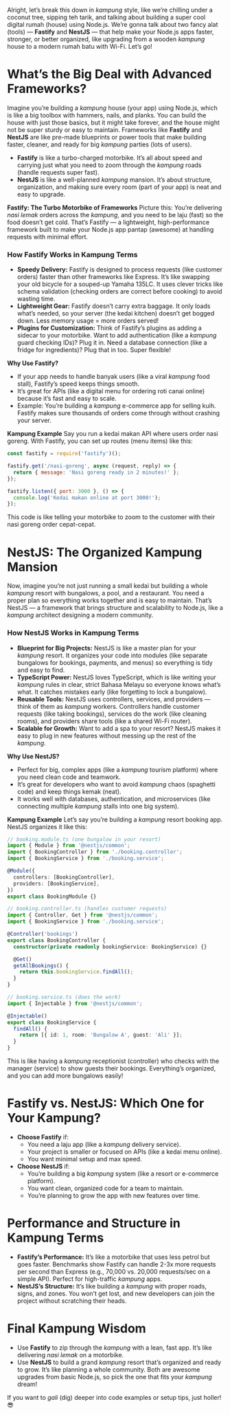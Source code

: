 Alright, let’s break this down in *kampung* style, like we’re chilling under a coconut tree, sipping teh tarik, and talking about building a super cool digital rumah (house) using Node.js. We’re gonna talk about two fancy alat (tools) — **Fastify** and **NestJS** — that help make your Node.js apps faster, stronger, or better organized, like upgrading from a wooden *kampung* house to a modern rumah batu with Wi-Fi. Let’s go!

# What’s the Big Deal with Advanced Frameworks?
Imagine you’re building a *kampung* house (your app) using Node.js, which is like a big toolbox with hammers, nails, and planks. You can build the house with just those basics, but it might take forever, and the house might not be super sturdy or easy to maintain. Frameworks like **Fastify** and **NestJS** are like pre-made blueprints or power tools that make building faster, cleaner, and ready for big *kampung* parties (lots of users).
* **Fastify** is like a turbo-charged motorbike. It’s all about speed and carrying just what you need to zoom through the *kampung* roads (handle requests super fast).
* **NestJS** is like a well-planned *kampung* mansion. It’s about structure, organization, and making sure every room (part of your app) is neat and easy to upgrade.

**Fastify: The Turbo Motorbike of Frameworks**
Picture this: You’re delivering *nasi lemak* orders across the *kampung*, and you need to be laju (fast) so the food doesn’t get cold. That’s Fastify — a lightweight, high-performance framework built to make your Node.js app pantap (awesome) at handling requests with minimal effort.
### How Fastify Works in Kampung Terms
* **Speedy Delivery:** Fastify is designed to process requests (like customer orders) faster than other frameworks like Express. It’s like swapping your old bicycle for a souped-up Yamaha 135LC. It uses clever tricks like schema validation (checking orders are correct before cooking) to avoid wasting time.
* **Lightweight Gear:** Fastify doesn’t carry extra baggage. It only loads what’s needed, so your server (the kedai kitchen) doesn’t get bogged down. Less memory usage = more orders served!
* **Plugins for Customization:** Think of Fastify’s plugins as adding a sidecar to your motorbike. Want to add authentication (like a *kampung* guard checking IDs)? Plug it in. Need a database connection (like a fridge for ingredients)? Plug that in too. Super flexible!

**Why Use Fastify?**
* If your app needs to handle banyak users (like a viral *kampung* food stall), Fastify’s speed keeps things smooth.
* It’s great for APIs (like a digital menu for ordering roti canai online) because it’s fast and easy to scale.
* Example: You’re building a *kampung* e-commerce app for selling kuih. Fastify makes sure thousands of orders come through without crashing your server.

**Kampung Example**
Say you run a kedai makan API where users order nasi goreng. With Fastify, you can set up routes (menu items) like this:
```javascript
const fastify = require('fastify')();

fastify.get('/nasi-goreng', async (request, reply) => {
  return { message: 'Nasi goreng ready in 2 minutes!' };
});

fastify.listen({ port: 3000 }, () => {
  console.log('Kedai makan online at port 3000!');
});
```
This code is like telling your motorbike to zoom to the customer with their nasi goreng order cepat-cepat.

# NestJS: The Organized Kampung Mansion
Now, imagine you’re not just running a small kedai but building a whole *kampung* resort with bungalows, a pool, and a restaurant. You need a proper plan so everything works together and is easy to maintain. That’s NestJS — a framework that brings structure and scalability to Node.js, like a *kampung* architect designing a modern community.
### How NestJS Works in Kampung Terms
* **Blueprint for Big Projects:** NestJS is like a master plan for your *kampung* resort. It organizes your code into modules (like separate bungalows for bookings, payments, and menus) so everything is tidy and easy to find.
* **TypeScript Power:** NestJS loves TypeScript, which is like writing your *kampung* rules in clear, strict Bahasa Melayu so everyone knows what’s what. It catches mistakes early (like forgetting to lock a bungalow).
* **Reusable Tools:** NestJS uses controllers, services, and providers — think of them as *kampung* workers. Controllers handle customer requests (like taking bookings), services do the work (like cleaning rooms), and providers share tools (like a shared Wi-Fi router).
* **Scalable for Growth:** Want to add a spa to your resort? NestJS makes it easy to plug in new features without messing up the rest of the *kampung*.

**Why Use NestJS?**
* Perfect for big, complex apps (like a *kampung* tourism platform) where you need clean code and teamwork.
* It’s great for developers who want to avoid *kampung* chaos (spaghetti code) and keep things kemak (neat).
* It works well with databases, authentication, and microservices (like connecting multiple *kampung* stalls into one big system).

**Kampung Example**
Let’s say you’re building a *kampung* resort booking app. NestJS organizes it like this:
```typescript
// booking.module.ts (one bungalow in your resort)
import { Module } from '@nestjs/common';
import { BookingController } from './booking.controller';
import { BookingService } from './booking.service';

@Module({
  controllers: [BookingController],
  providers: [BookingService],
})
export class BookingModule {}

// booking.controller.ts (handles customer requests)
import { Controller, Get } from '@nestjs/common';
import { BookingService } from './booking.service';

@Controller('bookings')
export class BookingController {
  constructor(private readonly bookingService: BookingService) {}

  @Get()
  getAllBookings() {
    return this.bookingService.findAll();
  }
}

// booking.service.ts (does the work)
import { Injectable } from '@nestjs/common';

@Injectable()
export class BookingService {
  findAll() {
    return [{ id: 1, room: 'Bungalow A', guest: 'Ali' }];
  }
}
```
This is like having a *kampung* receptionist (controller) who checks with the manager (service) to show guests their bookings. Everything’s organized, and you can add more bungalows easily!

# Fastify vs. NestJS: Which One for Your Kampung?
* **Choose Fastify** if:
  * You need a laju app (like a *kampung* delivery service).
  * Your project is smaller or focused on APIs (like a kedai menu online).
  * You want minimal setup and max speed.
* **Choose NestJS** if:
  * You’re building a big *kampung* system (like a resort or e-commerce platform).
  * You want clean, organized code for a team to maintain.
  * You’re planning to grow the app with new features over time.

# Performance and Structure in Kampung Terms
* **Fastify’s Performance:** It’s like a motorbike that uses less petrol but goes faster. Benchmarks show Fastify can handle 2-3x more requests per second than Express (e.g., 70,000 vs. 20,000 requests/sec on a simple API). Perfect for high-traffic *kampung* apps.
* **NestJS’s Structure:** It’s like building a *kampung* with proper roads, signs, and zones. You won’t get lost, and new developers can join the project without scratching their heads.

# Final Kampung Wisdom
* Use **Fastify** to zip through the *kampung* with a lean, fast app. It’s like delivering *nasi lemak* on a motorbike.
* Use **NestJS** to build a grand *kampung* resort that’s organized and ready to grow. It’s like planning a whole community.
Both are awesome upgrades from basic Node.js, so pick the one that fits your *kampung* dream!

If you want to *gali* (dig) deeper into code examples or setup tips, just holler! 😎
